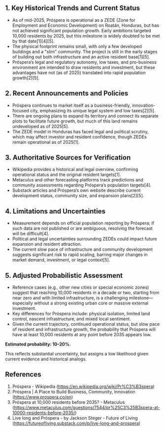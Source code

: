 ## 1. Key Historical Trends and Current Status

- As of mid-2025, Próspera is operational as a ZEDE (Zone for Employment and Economic Development) on Roatán, Honduras, but has not achieved significant population growth. Early ambitions targeted 10,000 residents by 2025, but this milestone is widely doubted to be met by that date[1][4][5].
- The physical footprint remains small, with only a few developed buildings and a "slim" community. The project is still in the early stages of building out both infrastructure and an active resident base[1][5].
- Próspera’s legal and regulatory autonomy, low taxes, and pro-business environment are intended to draw residents and investment, but these advantages have not (as of 2025) translated into rapid population growth[2][5].

## 2. Recent Announcements and Policies

- Próspera continues to market itself as a business-friendly, innovation-focused city, emphasizing its unique legal system and low taxes[2][5].
- There are ongoing plans to expand its territory and connect its separate plots to facilitate future growth, but much of this land remains undeveloped as of 2025[5].
- The ZEDE model in Honduras has faced legal and political scrutiny, which may affect investor and resident confidence, though ZEDEs remain operational as of 2025[1].

## 3. Authoritative Sources for Verification

- Wikipedia provides a historical and legal overview, confirming operational status and the original resident targets[1].
- Metaculus and other forecasting platforms track predictions and community assessments regarding Próspera’s population targets[4].
- Substack articles and Próspera’s own website describe current development status, community size, and expansion plans[2][5].

## 4. Limitations and Uncertainties

- Measurement depends on official population reporting by Próspera; if such data are not published or are ambiguous, resolving the forecast will be difficult[4].
- Political and legal uncertainties surrounding ZEDEs could impact future expansion and resident attraction.
- The current slow pace of infrastructure and community development suggests significant risk to rapid scaling, barring major changes in market demand, investment, or legal context[5].

## 5. Adjusted Probabilistic Assessment

- Reference cases (e.g., other new cities or special economic zones) suggest that reaching 10,000 residents in a decade or two, starting from near zero and with limited infrastructure, is a challenging milestone—especially without a strong existing urban core or massive external investment.
- Key differences for Próspera include: physical isolation, limited land control, nascent infrastructure, and mixed local sentiment.
- Given the current trajectory, continued operational status, but slow pace of resident and infrastructure growth, the probability that Próspera will have at least 10,000 residents at any point before 2035 appears low.

**Estimated probability: 10–20%.**

This reflects substantial uncertainty, but assigns a low likelihood given current evidence and historical analogs.

## References

1. Próspera - Wikipedia (https://en.wikipedia.org/wiki/Pr%C3%B3spera)
2. Próspera | A Place to Build Business, Community, Innovation (https://www.prospera.co/en)
4. Próspera at 10,000 residents before 2035? - Metaculus (https://www.metaculus.com/questions/7544/pr%25C3%25B3spera-at-10000-residents-before-2035/)
5. Live long and Próspera - by Jackson Steger - Future of Living (https://futureofliving.substack.com/p/live-long-and-prospera)